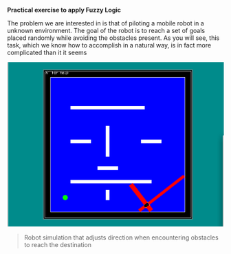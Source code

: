 **Practical exercise to apply Fuzzy Logic**
	
The problem we are interested in is that of piloting a mobile robot in a  unknown environment.  The goal of the robot is to reach a set of goals placed  randomly while avoiding the obstacles present.  As you will see,  this task, which we know how to accomplish in a natural way, is in fact more complicated than it  it seems

![Simulat](/Docs/Capture5.PNG)
>Robot simulation that adjusts direction when encountering obstacles to reach the destination